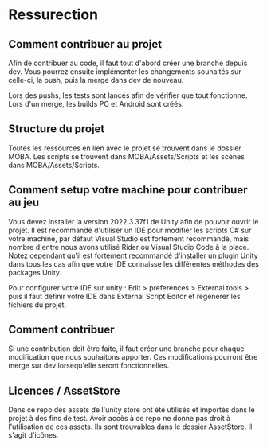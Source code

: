 # Ressurection

## Comment contribuer au projet

Afin de contribuer au code, il faut tout d'abord créer une branche depuis dev. Vous pourrez ensuite implémenter les changements souhaités sur celle-ci, la push, puis la merge dans dev de nouveau.

Lors des pushs, les tests sont lancés afin de vérifier que tout fonctionne. Lors d'un merge, les builds PC et Android sont créés.

## Structure du projet

Toutes les ressources en lien avec le projet se trouvent dans le dossier MOBA. Les scripts se trouvent dans MOBA/Assets/Scripts et les scènes dans MOBA/Assets/Scripts.

## Comment setup votre machine pour contribuer au jeu

Vous devez installer la version 2022.3.37f1 de Unity afin de pouvoir ouvrir le projet. Il est recommandé d'utiliser un IDE pour modifier les scripts C# sur votre machine, par défaut Visual Studio est fortement recommandé, mais nombre d'entre nous avons utilisé Rider ou Visual Studio Code à la place. Notez cependant qu'il est fortement recommandé d'installer un plugin Unity dans tous les cas afin que votre IDE connaisse les différentes méthodes des packages Unity.

Pour configurer votre IDE sur unity : Edit > preferences > External tools > puis il faut définir votre IDE dans External Script Editor et regenerer les fichiers du projet.

## Comment contribuer
Si une contribution doit être faite, il faut créer une branche pour chaque modification que nous souhaitons apporter. Ces modifications pourront être merge sur dev lorsequ'elle seront fonctionnelles.

## Licences / AssetStore
Dans ce repo des assets de l'unity store ont été utilisés et importés dans le projet à des fins de test. Avoir accès à ce repo ne donne pas droit à l'utilisation de ces assets. Ils sont trouvables dans le dossier AssetStore. Il s'agit d'icônes.